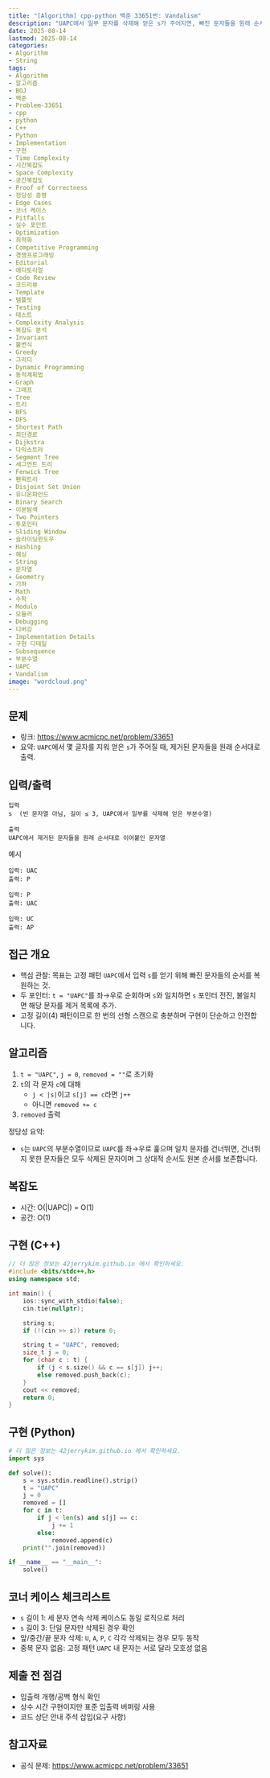 ```yaml
---
title: "[Algorithm] cpp-python 백준 33651번: Vandalism"
description: "UAPC에서 일부 문자를 삭제해 얻은 s가 주어지면, 빠진 문자들을 원래 순서대로 복원합니다. 두 포인터로 UAPC와 s를 한 번만 훑어 불일치만 수집해 O(|UAPC|) 시간, O(1) 공간에 안정적으로 해결합니다."
date: 2025-08-14
lastmod: 2025-08-14
categories:
- Algorithm
- String
tags:
- Algorithm
- 알고리즘
- BOJ
- 백준
- Problem-33651
- cpp
- python
- C++
- Python
- Implementation
- 구현
- Time Complexity
- 시간복잡도
- Space Complexity
- 공간복잡도
- Proof of Correctness
- 정당성 증명
- Edge Cases
- 코너 케이스
- Pitfalls
- 실수 포인트
- Optimization
- 최적화
- Competitive Programming
- 경쟁프로그래밍
- Editorial
- 에디토리얼
- Code Review
- 코드리뷰
- Template
- 템플릿
- Testing
- 테스트
- Complexity Analysis
- 복잡도 분석
- Invariant
- 불변식
- Greedy
- 그리디
- Dynamic Programming
- 동적계획법
- Graph
- 그래프
- Tree
- 트리
- BFS
- DFS
- Shortest Path
- 최단경로
- Dijkstra
- 다익스트라
- Segment Tree
- 세그먼트 트리
- Fenwick Tree
- 펜윅트리
- Disjoint Set Union
- 유니온파인드
- Binary Search
- 이분탐색
- Two Pointers
- 투포인터
- Sliding Window
- 슬라이딩윈도우
- Hashing
- 해싱
- String
- 문자열
- Geometry
- 기하
- Math
- 수학
- Modulo
- 모듈러
- Debugging
- 디버깅
- Implementation Details
- 구현 디테일
- Subsequence
- 부분수열
- UAPC
- Vandalism
image: "wordcloud.png"
---
```


## 문제
- 링크: https://www.acmicpc.net/problem/33651
- 요약: `UAPC`에서 몇 글자를 지워 얻은 `s`가 주어질 때, 제거된 문자들을 원래 순서대로 출력.

## 입력/출력
```
입력
s  (빈 문자열 아님, 길이 ≤ 3, UAPC에서 일부를 삭제해 얻은 부분수열)

출력
UAPC에서 제거된 문자들을 원래 순서대로 이어붙인 문자열
```

예시
```
입력: UAC
출력: P

입력: P
출력: UAC

입력: UC
출력: AP
```

## 접근 개요
- 핵심 관찰: 목표는 고정 패턴 `UAPC`에서 입력 `s`를 얻기 위해 빠진 문자들의 순서를 복원하는 것.
- 두 포인터: `t = "UAPC"`를 좌→우로 순회하며 `s`와 일치하면 `s` 포인터 전진, 불일치면 해당 문자를 제거 목록에 추가.
- 고정 길이(4) 패턴이므로 한 번의 선형 스캔으로 충분하며 구현이 단순하고 안전합니다.

## 알고리즘
1) `t = "UAPC"`, `j = 0`, `removed = ""`로 초기화
2) `t`의 각 문자 `c`에 대해
   - `j < |s|`이고 `s[j] == c`라면 `j++`
   - 아니면 `removed += c`
3) `removed` 출력

정당성 요약:
- `s`는 `UAPC`의 부분수열이므로 `UAPC`를 좌→우로 훑으며 일치 문자를 건너뛰면, 건너뛰지 못한 문자들은 모두 삭제된 문자이며 그 상대적 순서도 원본 순서를 보존합니다.

## 복잡도
- 시간: O(|UAPC|) = O(1)
- 공간: O(1)

## 구현 (C++)
```cpp
// 더 많은 정보는 42jerrykim.github.io 에서 확인하세요.
#include <bits/stdc++.h>
using namespace std;

int main() {
	ios::sync_with_stdio(false);
	cin.tie(nullptr);

	string s;
	if (!(cin >> s)) return 0;

	string t = "UAPC", removed;
	size_t j = 0;
	for (char c : t) {
		if (j < s.size() && c == s[j]) j++;
		else removed.push_back(c);
	}
	cout << removed;
	return 0;
}
```

## 구현 (Python)
```python
# 더 많은 정보는 42jerrykim.github.io 에서 확인하세요.
import sys

def solve():
    s = sys.stdin.readline().strip()
    t = "UAPC"
    j = 0
    removed = []
    for c in t:
        if j < len(s) and s[j] == c:
            j += 1
        else:
            removed.append(c)
    print("".join(removed))

if __name__ == "__main__":
    solve()
```

## 코너 케이스 체크리스트
- `s` 길이 1: 세 문자 연속 삭제 케이스도 동일 로직으로 처리
- `s` 길이 3: 단일 문자만 삭제된 경우 확인
- 앞/중간/끝 문자 삭제: `U`, `A`, `P`, `C` 각각 삭제되는 경우 모두 동작
- 중복 문자 없음: 고정 패턴 `UAPC` 내 문자는 서로 달라 모호성 없음

## 제출 전 점검
- 입출력 개행/공백 형식 확인
- 상수 시간 구현이지만 표준 입출력 버퍼링 사용
- 코드 상단 안내 주석 삽입(요구 사항)

## 참고자료
- 공식 문제: https://www.acmicpc.net/problem/33651

